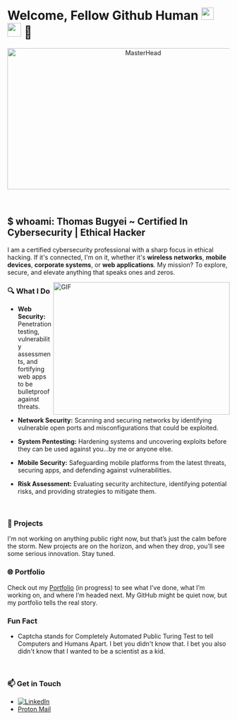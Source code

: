 
# Welcome, Fellow Github Human  <img src="https://media.giphy.com/media/hvRJCLFzcasrR4ia7z/giphy.gif" width="28"> <img src="https://github.com/user-attachments/assets/0a75b4e1-0b78-44d4-be1b-b0498dd6a0d6" width="31"> 👾


<p align="center">
  <img src="https://github.com/user-attachments/assets/1fa7fb9e-8eab-45bc-9da7-29bd0e9ff3a9" alt="MasterHead" width="600" height="320">
</p>
<br>

## $ whoami: Thomas Bugyei  ~ Certified In Cybersecurity | Ethical Hacker
I am a certified cybersecurity professional with a sharp focus in ethical hacking. If it's connected, I'm on it, whether it's **wireless networks**, **mobile devices**, **corporate systems**, or **web applications**. My mission? To explore, secure, and elevate anything that speaks ones and zeros.
<br>

<img align="right" alt="GIF" src="https://github.com/user-attachments/assets/db40ef75-a253-43b6-80b4-db3b636861ab" width="400" height="300" />

### 🔍 What I Do
- **Web Security:** Penetration testing, vulnerability assessments, and fortifying web apps to be bulletproof against threats.

- **Network Security:** Scanning and securing networks by identifying vulnerable open ports and misconfigurations that could be exploited.

- **System Pentesting:** Hardening systems and uncovering exploits before they can be used against you...by me or anyone else.

- **Mobile Security:** Safeguarding mobile platforms from the latest threats, securing apps, and defending against vulnerabilities.

- **Risk Assessment:** Evaluating security architecture, identifying potential risks, and providing strategies to mitigate them.
<br>

### 💼 Projects
I'm not working on anything public right now, but that’s just the calm before the storm. New projects are on the horizon, and when they drop, you’ll see some serious innovation. Stay tuned.
<br>



### 🌐 Portfolio
Check out my [Portfolio](https://your-portfolio.com) (in progress) to see what I’ve done, what I’m working on, and where I’m headed next. My GitHub might be quiet now, but my portfolio tells the real story.
<br>

### Fun Fact
- Captcha stands for Completely Automated Public Turing Test to tell Computers and Humans Apart. I bet you didn't know that. I bet you also didn't know that I wanted to be a scientist as a kid.
<br>

### 📫 Get in Touch
- [![LinkedIn](https://img.shields.io/badge/LinkedIn-%230077B5.svg?logo=linkedin&logoColor=white)](https://linkedin.com/in/thomasbugyei)
- [Proton Mail](mailto:ThomasBugyei@proton.me) 
